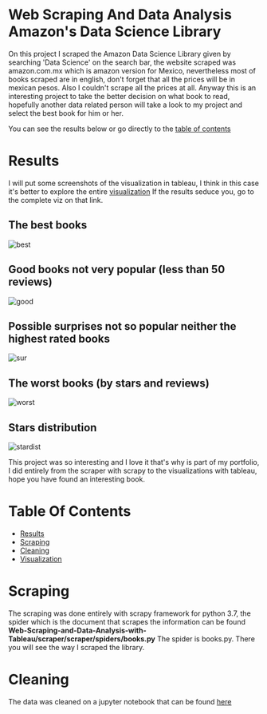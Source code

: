 # Web Scraping And Data Analysis Amazon's Data Science Library
On this project I scraped the Amazon Data Science Library given by searching 'Data Science' on the search bar, the website scraped was amazon.com.mx which is amazon version for Mexico, nevertheless most of books scraped are in english, don't forget that all the prices will be in mexican pesos. Also I couldn't scrape all the prices at all. 
Anyway this is an interesting project to take the better decision on what book to read, hopefully another data related person will take a look to my project and select the best book for him or her.

You can see the results below or go directly to the [table of contents](#Table-Of-Contents)

# Results
I will put some screenshots of the visualization in tableau, I think in this case it's better to explore the entire [visualization](https://public.tableau.com/views/DataScienceLibraryViz/Story1?:language=es&:display_count=y&publish=yes&:origin=viz_share_link)
If the results seduce you, go to the complete viz on that link.

## The best books

![best](https://user-images.githubusercontent.com/58957744/116431835-c189b200-a80d-11eb-8d52-e9a4e8d09998.png)

## Good books not very popular (less than 50 reviews)

![good](https://user-images.githubusercontent.com/58957744/116431839-c2224880-a80d-11eb-904c-50cf7cef916b.png)

## Possible surprises not so popular neither the highest rated books

![sur](https://user-images.githubusercontent.com/58957744/116431845-c2badf00-a80d-11eb-804e-050e8285031a.png)

## The worst books (by stars and reviews)

![worst](https://user-images.githubusercontent.com/58957744/116431849-c3537580-a80d-11eb-9d7b-3bcc4fb6ac74.png)

## Stars distribution

![stardist](https://user-images.githubusercontent.com/58957744/116432025-ebdb6f80-a80d-11eb-94a2-b03260e1be19.png)

This project was so interesting and I love it that's why is part of my portfolio, I did entirely from the scraper with scrapy to the visualizations with tableau, hope you have found an interesting book.

# Table Of Contents
* [Results](#Results)
* [Scraping](#Scraping)
* [Cleaning](#Cleaning)
* [Visualization](#Visualization)

# Scraping
The scraping was done entirely with scrapy framework for python 3.7, the spider which is the document that scrapes the information can be found **Web-Scraping-and-Data-Analysis-with-Tableau/scraper/scraper/spiders/books.py** The spider is books.py. There you will see the way I scraped the library.

# Cleaning
The data was cleaned on a jupyter notebook that can be found [here](link) 
